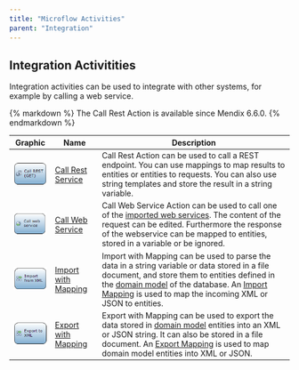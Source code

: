 ```yaml
---
title: "Microflow Activities"
parent: "Integration"
---
```

## Integration Activitities

Integration activities can be used to integrate with other systems, for example by calling a web service.

<div class="alert alert-info">{% markdown %}
The Call Rest Action is available since Mendix 6.6.0.
{% endmarkdown %}</div>

| Graphic | Name | Description |
| --- | --- | --- |
| ![](attachments/16713769/19399144.png) | [Call Rest Service](Call+Rest+Action) | Call Rest Action can be used to call a REST endpoint. You can use mappings to map results to entities or entities to requests. You can also use string templates and store the result in a string variable. |
| ![](attachments/16713769/19398967.png) | [Call Web Service](Call+Web+Service+Action) | Call Web Service Action can be used to call one of the [imported web services](Consumed+Web+Services). The content of the request can be edited. Furthermore the response of the webservice can be mapped to entities, stored in a variable or be ignored. |
| ![](attachments/16713769/19398968.png) | [Import with Mapping](Import+Mapping+Action) | Import with Mapping can be used to parse the data in a string variable or data stored in a file document, and store them to entities defined in the [domain model](Domain+Model) of the database. An [Import Mapping](Import+Mappings) is used to map the incoming XML or JSON to entities. |
| ![](attachments/16713769/19398969.png) | [Export with Mapping](Export+Mapping+Action) | Export with Mapping can be used to export the data stored in [domain model](Domain+Model) entities into an XML or JSON string. It can also be stored in a file document. An [Export Mapping](Export+Mappings) is used to map domain model entities into XML or JSON. |
